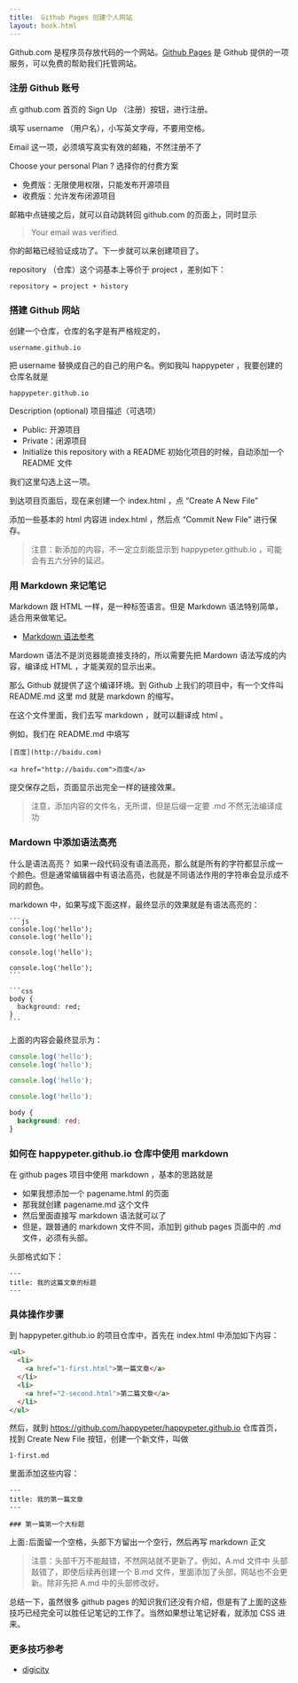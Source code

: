 ```yaml
---
title:  Github Pages 创建个人网站
layout: book.html
---
```


Github.com 是程序员存放代码的一个网站。[Github Pages](https://pages.github.com/) 是 Github 提供的一项服务，可以免费的帮助我们托管网站。

### 注册 Github 账号

点 github.com 首页的 Sign Up （注册）按钮，进行注册。

填写 username （用户名），小写英文字母，不要用空格。

Email 这一项，必须填写真实有效的邮箱，不然注册不了

Choose your personal Plan ?  选择你的付费方案

- 免费版：无限使用权限，只能发布开源项目
- 收费版：允许发布闭源项目


邮箱中点链接之后，就可以自动跳转回 github.com 的页面上，同时显示

>Your email was verified.

你的邮箱已经验证成功了。下一步就可以来创建项目了。

repository （仓库）这个词基本上等价于 project ，差别如下：

```
repository = project + history
```


### 搭建 Github 网站


创建一个仓库，仓库的名字是有严格规定的，

```
username.github.io
```

把 username 替换成自己的自己的用户名。例如我叫 happypeter ，我要创建的仓库名就是

```
happypeter.github.io
```

Description (optional) 项目描述（可选项）

- Public: 开源项目
- Private：闭源项目
- Initialize this repository with a README
  初始化项目的时候，自动添加一个 README 文件

我们这里勾选上这一项。

到达项目页面后，现在来创建一个 index.html ，点 “Create A New File”

添加一些基本的 html 内容进 index.html ，然后点 “Commit New File” 进行保存。

>注意：新添加的内容，不一定立刻能显示到 happypeter.github.io ，可能会有五六分钟的延迟。


### 用 Markdown 来记笔记

Markdown 跟 HTML 一样，是一种标签语言。但是 Markdown 语法特别简单，适合用来做笔记。


- [Markdown 语法参考](https://coding.net/help/doc/project/markdown.html)

Mardown 语法不是浏览器能直接支持的，所以需要先把 Mardown 语法写成的内容，编译成
HTML ，才能美观的显示出来。

那么 Github 就提供了这个编译环境。到 Github 上我们的项目中，有一个文件叫 README.md  这里 md 就是 markdown 的缩写。

在这个文件里面，我们去写 markdown ，就可以翻译成 html 。

例如，我们在 README.md 中填写

```
[百度](http://baidu.com)

<a href="http://baidu.com">百度</a>
```

提交保存之后，页面显示出完全一样的链接效果。

> 注意，添加内容的文件名，无所谓，但是后缀一定要 .md 不然无法编译成功


### Mardown 中添加语法高亮


什么是语法高亮？ 如果一段代码没有语法高亮，那么就是所有的字符都显示成一个颜色。但是通常编辑器中有语法高亮，也就是不同语法作用的字符串会显示成不同的颜色。

markdown 中，如果写成下面这样，最终显示的效果就是有语法高亮的：

    ```js
    console.log('hello');
    console.log('hello');

    console.log('hello');

    console.log('hello');
    ```

    ```css
    body {
      background: red;
    }
    ```

上面的内容会最终显示为：


```js
console.log('hello');
console.log('hello');

console.log('hello');

console.log('hello');
```

```css
body {
  background: red;
}
```

### 如何在 happypeter.github.io 仓库中使用 markdown

在 github pages 项目中使用 markdown ，基本的思路就是

- 如果我想添加一个 pagename.html 的页面
- 那我就创建 pagename.md 这个文件
- 然后里面直接写 markdown 语法就可以了
- 但是，跟普通的 markdown 文件不同，添加到 github pages 页面中的 .md 文件，必须有头部。

头部格式如下：

```
---
title: 我的这篇文章的标题
---
```


### 具体操作步骤

到 happypeter.github.io 的项目仓库中，首先在 index.html 中添加如下内容：

```html
<ul>
  <li>
    <a href="1-first.html">第一篇文章</a>
  </li>
  <li>
    <a href="2-second.html">第二篇文章</a>
  </li>
</ul>
```

然后，就到 https://github.com/happypeter/happypeter.github.io 仓库首页，找到 Create New File 按钮，创建一个新文件，叫做

```
1-first.md
```

里面添加这些内容：

```
---
title: 我的第一篇文章
---

### 第一篇第一个大标题
```

上面`:`后面留一个空格，头部下方留出一个空行，然后再写 markdown 正文

>注意：头部千万不能敲错，不然网站就不更新了。例如，A.md 文件中
头部敲错了，即使后续再创建一个 B.md 文件，里面添加了头部，网站也不会更新。除非先把 A.md 中的头部修改好。

总结一下，虽然很多 github pages 的知识我们还没有介绍，但是有了上面的这些技巧已经完全可以胜任记笔记的工作了。当然如果想让笔记好看，就添加 CSS 进来。










### 更多技巧参考

- [digicity](https://github.com/happypeter/digicity)
